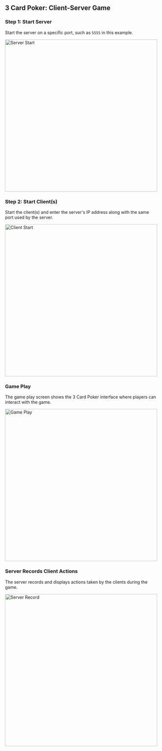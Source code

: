 ## 3 Card Poker: Client-Server Game

### Step 1: Start Server
Start the server on a specific port, such as `5555` in this example.

<img src="https://github.com/user-attachments/assets/22b96ebf-5837-489d-a9fe-297105fc964f" alt="Server Start" width="500"/>

### Step 2: Start Client(s)
Start the client(s) and enter the server's IP address along with the same port used by the server.

<img src="https://github.com/user-attachments/assets/ed4a78f8-41d4-4443-9a3d-bc9ce5f004b9" alt="Client Start" width="500"/>

### Game Play
The game play screen shows the 3 Card Poker interface where players can interact with the game.

<img src="https://github.com/user-attachments/assets/9b3a2a0f-9a00-4cf0-aae6-b3d5a2db5af6" alt="Game Play" width="500"/>

### Server Records Client Actions
The server records and displays actions taken by the clients during the game.

<img src="https://github.com/user-attachments/assets/f28a6ce2-446b-448b-a174-bef4e2e6ca6c" alt="Server Record" width="500"/>




